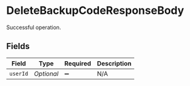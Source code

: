 # DeleteBackupCodeResponseBody

Successful operation.


## Fields

| Field              | Type               | Required           | Description        |
| ------------------ | ------------------ | ------------------ | ------------------ |
| `userId`           | *Optional<String>* | :heavy_minus_sign: | N/A                |